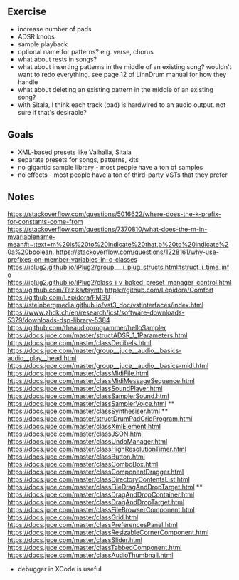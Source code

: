 ## Exercise

- increase number of pads
- ADSR knobs
- sample playback
- optional name for patterns? e.g. verse, chorus
- what about rests in songs?
- what about inserting patterns in the middle of an existing song? wouldn't want to redo everything. see page 12 of LinnDrum manual for how they handle
- what about deleting an existing pattern in the middle of an existing song?
- with Sitala, I think each track (pad) is hardwired to an audio output. not sure if that's desirable?

## Goals

- XML-based presets like Valhalla, Sitala
- separate presets for songs, patterns, kits
- no gigantic sample library - most people have a ton of samples
- no effects - most people have a ton of third-party VSTs that they prefer

## Notes

https://stackoverflow.com/questions/5016622/where-does-the-k-prefix-for-constants-come-from
https://stackoverflow.com/questions/7370810/what-does-the-m-in-mvariablename-mean#:~:text=m%20is%20to%20indicate%20that,b%20to%20indicate%20a%20boolean.
https://stackoverflow.com/questions/1228161/why-use-prefixes-on-member-variables-in-c-classes
https://iplug2.github.io/iPlug2/group___i_plug_structs.html#struct_i_time_info
https://iplug2.github.io/iPlug2/class_i_v_baked_preset_manager_control.html
https://github.com/Tezika/tsynth
https://github.com/Lepidora/Comfort
https://github.com/Lepidora/FMSU
https://steinbergmedia.github.io/vst3_doc/vstinterfaces/index.html
https://www.zhdk.ch/en/research/icst/software-downloads-5379/downloads-dsp-library-5384
https://github.com/theaudioprogrammer/helloSampler
https://docs.juce.com/master/structADSR_1_1Parameters.html
https://docs.juce.com/master/classDecibels.html
https://docs.juce.com/master/group__juce__audio__basics-audio__play__head.html
https://docs.juce.com/master/group__juce__audio__basics-midi.html
https://docs.juce.com/master/classMidiFile.html
https://docs.juce.com/master/classMidiMessageSequence.html
https://docs.juce.com/master/classSoundPlayer.html
https://docs.juce.com/master/classSamplerSound.html
https://docs.juce.com/master/classSamplerVoice.html \*\*
https://docs.juce.com/master/classSynthesiser.html \*\*
https://docs.juce.com/master/structDrumPadGridProgram.html
https://docs.juce.com/master/classXmlElement.html
https://docs.juce.com/master/classJSON.html
https://docs.juce.com/master/classUndoManager.html
https://docs.juce.com/master/classHighResolutionTimer.html
https://docs.juce.com/master/classButton.html
https://docs.juce.com/master/classComboBox.html
https://docs.juce.com/master/classComponentDragger.html
https://docs.juce.com/master/classDirectoryContentsList.html
https://docs.juce.com/master/classFileDragAndDropTarget.html \*\*
https://docs.juce.com/master/classDragAndDropContainer.html
https://docs.juce.com/master/classDragAndDropTarget.html
https://docs.juce.com/master/classFileBrowserComponent.html
https://docs.juce.com/master/classGrid.html
https://docs.juce.com/master/classPreferencesPanel.html
https://docs.juce.com/master/classResizableCornerComponent.html
https://docs.juce.com/master/classSlider.html
https://docs.juce.com/master/classTabbedComponent.html
https://docs.juce.com/master/classAudioThumbnail.html

- debugger in XCode is useful

